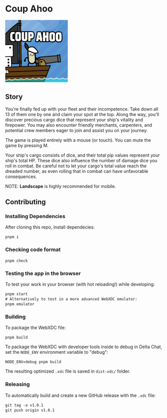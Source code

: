 # Coup Ahoo

<img src="./public/icon.png" alt="Game icon"/>

## Story

You're finally fed up with your fleet and their incompetence. Take down all 13 of them one by one and claim your spot at the top. Along the way, you'll discover precious cargo dice that represent your ship's vitality and firepower. You may also encounter friendly merchants, carpenters, and potential crew members eager to join and assist you on your journey.

The game is played entirely with a mouse (or touch). You can mute the game by pressing M.

Your ship's cargo consists of dice, and their total pip values represent your ship's total HP. These dice also influence the number of damage dice you roll in combat. Be careful not to let your cargo's total value reach the dreaded number, as even rolling that in combat can have unfavorable consequences.

NOTE: **Landscape** is highly recommended for mobile.


## Contributing

### Installing Dependencies

After cloning this repo, install dependecies:

```
pnpm i
```

### Checking code format

```
pnpm check
```

### Testing the app in the browser

To test your work in your browser (with hot reloading!) while developing:

```
pnpm start
# Alternatively to test in a more advanced WebXDC emulator:
pnpm emulator
```

### Building

To package the WebXDC file:

```
pnpm build
```

To package the WebXDC with developer tools inside to debug in Delta Chat, set the `NODE_ENV`
environment variable to "debug":

```
NODE_ENV=debug pnpm build
```

The resulting optimized `.xdc` file is saved in `dist-xdc/` folder.

### Releasing

To automatically build and create a new GitHub release with the `.xdc` file:

```
git tag -a v1.0.1
git push origin v1.0.1
```
